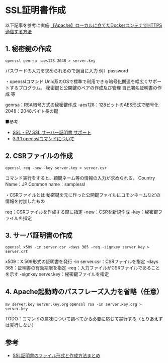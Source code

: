 # SSL証明書作成
以下記事を参考に実施
[【Apache】ローカルに立てたDockerコンテナでHTTPS通信する方法](https://www.engilaboo.com/apache-docker-https/)

## 1. 秘密鍵の作成
`openssl genrsa -aes128 2048 > server.key`

パスワードの入力を求められるので適当に入力
例）password

・opensslコマンド
Unix系のOSで標準で利用できる暗号化関連を幅広くサポートするプログラム。
秘密鍵と公開鍵のペアの作成及び管理
自己署名証明書の作成 等

genrsa：RSA暗号方式の秘密鍵作成
-aes128：128ビットのAES形式で暗号化
2048：2048バイト長の鍵


■参考
- [SSL・EV SSL サーバー証明書 サポート](https://rms.ne.jp/sslserver/basis/openssl_command/)
- [3.3.1 opensslコマンドについて](https://docs.oracle.com/cd/E39368_01/security/ol_openssl_sec.html)


## 2. CSRファイルの作成
`openssl req -new -key server.key > server.csr`

コマンド実行をすると、顧問ネーム等の情報の入力が求められる。
Country Name：JP
Common name：samplessl

・CSRファイルとは
秘密鍵を元に作った公開鍵ファイルにコモンネームなどの情報を付加したもの

req：CSRファイルを作成する際に指定
-new：CSRを新規作成
-key：秘密鍵ファイルを指定


## 3. サーバ証明書の作成
`openssl x509 -in server.csr -days 365 -req -signkey server.key > server.crt`

x509：X.509形式の証明書を発行
-in server.csr：CSRファイルを指定
-days 365：証明書の有効期限を指定
-req：入力ファイルがCSRファイルであることを示す
-signkey server.key：秘密鍵ファイルを指定


## 4. Apache起動時のパスフレーズ入力を省略（任意）
`mv server.key server.key.org`
`openssl rsa -in server.key.org > server.key`

TODO：コマンドの意味について調べてから必要に応じて実行する（とりあえずは実行しない）


## 参考
- [SSL証明書のファイル形式と作成方法まとめ](https://medicalfields.jp/blog/apache/ssl%E8%A8%BC%E6%98%8E%E6%9B%B8%E3%81%AE%E3%83%95%E3%82%A1%E3%82%A4%E3%83%AB%E5%BD%A2%E5%BC%8F%E3%81%A8%E4%BD%9C%E6%88%90%E6%96%B9%E6%B3%95%E3%81%BE%E3%81%A8%E3%82%81/)